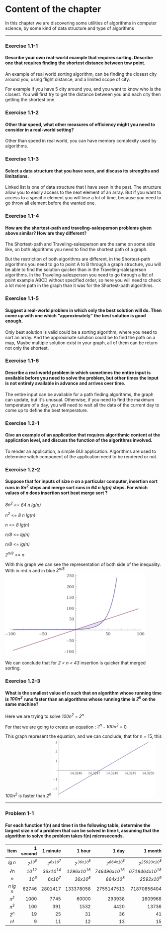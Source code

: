 # Content of the chapter

In this chapter we are discovering some utilities of algorithms in computer science, by some kind of data structure and type of algorithms

___
### Exercise 1.1-1
#### Describe your own real-world example that requires sorting. Describe one that requires finding the shortest distance between tow point.
An example of real world sorting algorithm, can be finding the closest city around you, using flight distance, and a limited scope of city.

For example if you have 5 city around you, and you want to know who is the closest. You will first try to get the distance between you and each city then getting the shortest one.

### Exercise 1.1-2
#### Other thar speed, what other measures of efficiency might you need to consider in a real-world setting?
Other than speed in real world, you can have memory complexity used by algorithms.

### Exercise 1.1-3
#### Select a data structure that you have seen, and discuss its strengths and limitations.
Linked list is one of data structure that I have seen in the past. The structure allow you to easily access to the next element of an array.
But if you want to access to a specific element you will lose a lot of time, because you need to go throw all element before the wanted one.

### Exercise 1.1-4
#### How are the shortest-path and traveling-salesperson problems given above similar? How are they different?
The Shortest-path and Traveling-salesperson are the same on some side like, on both algorithms you need to find the shortest path of a graph.

But the restriction of both algorithms are different, in the Shortest-path algorithms you need to go to point A to B through a graph structure, you will be able to find the solution quicker than in the Traveling-salesperson algorithms.
In the Traveling-salesperson you need to go through a list of point example ABCD without specified order, so here you will need to check a lot more path in the graph than it was for the Shortest-path algorithms.

### Exercise 1.1-5
#### Suggest a real-world problem in which only the best solution will do. Then come up with one which "approximately" the best solution is good enough.
Only best solution is valid could be a sorting algorithm, where you need to sort an array.
And the approximate solution could be to find the path on a map, Maybe multiple solution exist in your graph, all of them can be return not only the shortest.

### Exercise 1.1-6
#### Describe a real-world problem in which sometimes the entire input is available before you need to solve the problem, but other times the input is not entirely available in advance and arrives over time.
The entire input can be available for a path finding algorithms, the graph can update, but it's unusual.
Otherwise, if you need to find the maximum temperature of a day, you will need to wait all the data of the current day to come up to define the best temperature.

### Exercise 1.2-1
#### Give an example of an application that requires algorithmic content at the application level, and discuss the function of the algorithms involved.
To render an application, a simple GUI application. Algorithms are used to determine witch component of the application need to be rendered or not.

### Exercise 1.2-2
#### Suppose that for inputs of size *n* on a particular computer, insertion sort runs in *8n<sup>2</sup>* steps and merge sort runs in *64 n lg(n)* steps. For which values of *n* does insertion sort beat merge sort ?

*8n<sup>2</sup>* <= *64 n lg(n)*

*n<sup>2</sup>* <= *8 n lg(n)*

*n* <= *8 lg(n)*

*n/8* <= *lg(n)*

*n/8* <= *lg(n)*

*2<sup>n/8</sup>* <= *n*

With this graph we can see the representation of both side of the inequality. With in red *n* and in blue *2<sup>n/8</sup>*
![](resources/C1-2.2.png)

We can conclude that for *2 < n < 43* insertion is quicker that merged sorting.

### Exercise 1.2-3
#### What is the smallest value of *n* such that on algorithm whose running time is *100n<sup>2</sup>* runs faster than an algorithms whose running time is *2<sup>n</sup>* on the same machine?

Here we are trying to solve *100n<sup>2</sup>* = *2<sup>n</sup>*

For that we are going to create an equation : *2<sup>n</sup>* - *100n<sup>2</sup>* = 0

This graph represent the equation, and we can conclude, that for n = 15, this *100n<sup>2</sup>* is faster than *2<sup>n</sup>*
![](resources/C1-2.3.png)

___
### Problem 1-1
#### For each function **f**(n) and time t in the following table, determine the largest size n of a problem that can be solved in time t, assuming that the algorithm to solve the problem takes **f**(n) microseconds.

|      Item       |                    1 second |                      1 minute |                         1 hour |                           1 day |                           1 month |                             1 year |                            1 century |
|:---------------:|----------------------------:|------------------------------:|-------------------------------:|--------------------------------:|----------------------------------:|-----------------------------------:|-------------------------------------:|
|     *lg n*      | *2<sup>10<sup>6<sup></sup>* | *2<sup>6x10<sup>7<sup></sup>* | *2<sup>36x10<sup>8<sup></sup>* | *2<sup>864x10<sup>8<sup></sup>* | *2<sup>25920x10<sup>8<sup></sup>* | *2<sup>315360x10<sup>8<sup></sup>* | *2<sup>31556736x10<sup>8<sup></sup>* |
|    &radic;n     |           *10<sup>12</sup>* |          *36x10<sup>14</sup>* |         *1296x10<sup>16</sup>* |        *746496x10<sup>16</sup>* |         *6718464x10<sup>18</sup>* |        *994519296x10<sup>18</sup>* |    *995827586973696x10<sup>16</sup>* |
|       *n*       |            *10<sup>6</sup>* |            *6x10<sup>7</sup>* |            *36x10<sup>8</sup>* |            *864x10<sup>8</sup>* |             *2592x10<sup>9</sup>* |             *31536x10<sup>9</sup>* |            *31556736x10<sup>8</sup>* |
|    *n lg n*     |                       62746 |                       2801417 |                      133378058 |                      2755147513 |                       71870856404 |                       797633893349 |                       68654697441062 |
| *n<sup>2</sup>* |                        1000 |                          7745 |                          60000 |                          293938 |                           1609968 |                            5615692 |                             56175382 |
| *n<sup>3</sup>* |                         100 |                           391 |                           1532 |                            4420 |                             13736 |                              31593 |                               146677 |
| *2<sup>n</sup>* |                          19 |                            25 |                             31 |                              36 |                                41 |                                 44 |                                   51 |
|      *n!*       |                           9 |                            11 |                             12 |                              13 |                                15 |                                 16 |                                   17 |
